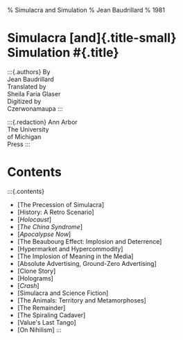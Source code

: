 % Simulacra and Simulation
% Jean Baudrillard
% 1981

# Simulacra [and]{.title-small} Simulation #{.title}

:::{.authors}
By  
Jean Baudrillard  
Translated by  
Sheila Faria Glaser  
Digitized by  
Czerwonamaupa
:::

:::{.redaction}
Ann Arbor  
The University  
of Michigan  
Press
:::

# Contents #

:::{.contents}
* [The Precession of Simulacra]
* [History: A Retro Scenario]
* [*Holocaust*]
* [*The China Syndrome*]
* [*Apocalypse Now*]
* [The Beaubourg Effect: Implosion and Deterrence]
* [Hypermarket and Hypercommodity]
* [The Implosion of Meaning in the Media]
* [Absolute Advertising, Ground-Zero Advertising]
* [Clone Story]
* [Holograms]
* [*Crash*]
* [Simulacra and Science Fiction]
* [The Animals: Territory and Metamorphoses]
* [The Remainder]
* [The Spiraling Cadaver]
* [Value's Last Tango]
* [On Nihilism]
:::
